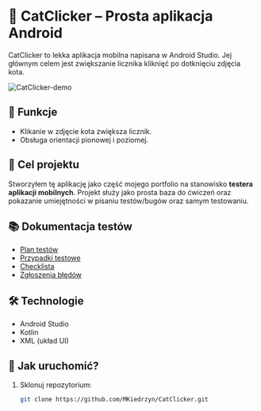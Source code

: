 # 🐾 CatClicker – Prosta aplikacja Android

CatClicker to lekka aplikacja mobilna napisana w Android Studio. Jej głównym celem jest zwiększanie licznika kliknięć po dotknięciu zdjęcia kota.

![CatClicker-demo](https://github.com/user-attachments/assets/d434ecba-be85-4fde-b178-9ff9e64d15af)

## 📱 Funkcje

* Klikanie w zdjęcie kota zwiększa licznik.
* Obsługa orientacji pionowej i poziomej.

## 🎯 Cel projektu

Stworzyłem tę aplikację jako część mojego portfolio na stanowisko **testera aplikacji mobilnych**. 
Projekt służy jako prosta baza do ćwiczeń oraz pokazanie umiejętności w pisaniu testów/bugów oraz samym testowaniu.

## 📚 Dokumentacja testów

- [Plan testów](tests/manual/test-plan.md)
- [Przypadki testowe](tests/manual/test-cases.md)
- [Checklista](tests/manual/checklist.md)
- [Zgłoszenia błędów](tests/manual/bug-reports.md)

## 🛠️ Technologie

* Android Studio
* Kotlin
* XML (układ UI)

## 🚀 Jak uruchomić?

1. Sklonuj repozytorium:

   ```bash
   git clone https://github.com/MKiedrzyn/CatClicker.git
   ```
